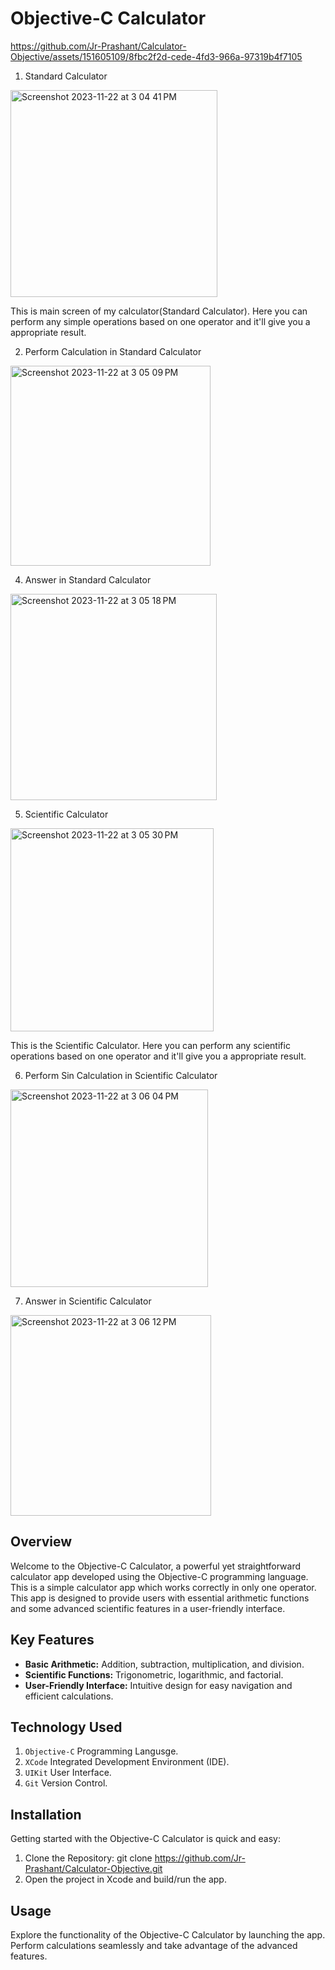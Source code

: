 # Objective-C Calculator

https://github.com/Jr-Prashant/Calculator-Objective/assets/151605109/8fbc2f2d-cede-4fd3-966a-97319b4f7105

1. Standard Calculator

<img width="331" alt="Screenshot 2023-11-22 at 3 04 41 PM" src="https://github.com/Jr-Prashant/Calculator-Objective/assets/151605109/b9df702b-6a49-49fa-9657-6e8b73d5af88">
<p> This is main screen of my calculator(Standard Calculator). Here you can perform any simple operations based on one operator and it'll give you a appropriate result.</p>

2. Perform Calculation in Standard Calculator

<img width="320" alt="Screenshot 2023-11-22 at 3 05 09 PM" src="https://github.com/Jr-Prashant/Calculator-Objective/assets/151605109/2c216b86-70d3-46f8-9ad2-40644788f315">

4. Answer in Standard Calculator

<img width="330" alt="Screenshot 2023-11-22 at 3 05 18 PM" src="https://github.com/Jr-Prashant/Calculator-Objective/assets/151605109/c5cc6a83-3108-4f4d-be87-983620343fcd">

5. Scientific Calculator

<img width="325" alt="Screenshot 2023-11-22 at 3 05 30 PM" src="https://github.com/Jr-Prashant/Calculator-Objective/assets/151605109/e7b1c2b3-0eed-4a3a-a6c5-7220c600d842">
<p> This is the Scientific Calculator. Here you can perform any scientific operations based on one operator and it'll give you a appropriate result.</p>

6. Perform Sin Calculation in Scientific Calculator
<img width="316" alt="Screenshot 2023-11-22 at 3 06 04 PM" src="https://github.com/Jr-Prashant/Calculator-Objective/assets/151605109/f86bddd6-3a38-45b5-afda-aca157b46c50">

7. Answer in Scientific Calculator
<img width="321" alt="Screenshot 2023-11-22 at 3 06 12 PM" src="https://github.com/Jr-Prashant/Calculator-Objective/assets/151605109/612e47a5-db7f-4555-84a2-a23250e20572">


## Overview
Welcome to the Objective-C Calculator, a powerful yet straightforward calculator app developed using the Objective-C programming language. This is a simple calculator app which works correctly in only one operator. This app is designed to provide users with essential arithmetic functions and some advanced scientific features in a user-friendly interface.

## Key Features
* **Basic Arithmetic:** Addition, subtraction, multiplication, and division.
* **Scientific Functions:** Trigonometric, logarithmic, and factorial.
* **User-Friendly Interface:** Intuitive design for easy navigation and efficient calculations.

## Technology Used
1. `Objective-C` Programming Langusge.
2. `XCode` Integrated Development Environment (IDE).
3. `UIKit` User Interface.
4. `Git` Version Control.

## Installation
Getting started with the Objective-C Calculator is quick and easy:
1. Clone the Repository: git clone https://github.com/Jr-Prashant/Calculator-Objective.git
2. Open the project in Xcode and build/run the app.

## Usage
Explore the functionality of the Objective-C Calculator by launching the app. Perform calculations seamlessly and take advantage of the advanced features.
